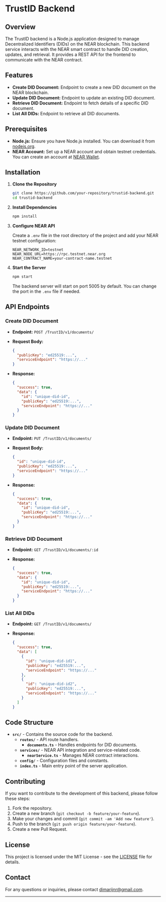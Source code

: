 # TrustID Backend

## Overview

The TrustID backend is a Node.js application designed to manage Decentralized Identifiers (DIDs) on the NEAR blockchain. This backend service interacts with the NEAR smart contract to handle DID creation, updates, and retrieval. It provides a REST API for the frontend to communicate with the NEAR contract.

## Features

- **Create DID Document:** Endpoint to create a new DID document on the NEAR blockchain.
- **Update DID Document:** Endpoint to update an existing DID document.
- **Retrieve DID Document:** Endpoint to fetch details of a specific DID document.
- **List All DIDs:** Endpoint to retrieve all DID documents.

## Prerequisites

- **Node.js:** Ensure you have Node.js installed. You can download it from [nodejs.org](https://nodejs.org/).
- **NEAR Account:** Set up a NEAR account and obtain testnet credentials. You can create an account at [NEAR Wallet](https://wallet.testnet.near.org).

## Installation

1. **Clone the Repository**

   ```bash
   git clone https://github.com/your-repository/trustid-backend.git
   cd trustid-backend
   ```

2. **Install Dependencies**

   ```bash
   npm install
   ```

3. **Configure NEAR API**

   Create a `.env` file in the root directory of the project and add your NEAR testnet configuration:

   ```plaintext
   NEAR_NETWORK_ID=testnet
   NEAR_NODE_URL=https://rpc.testnet.near.org
   NEAR_CONTRACT_NAME=your-contract-name.testnet
   ```

4. **Start the Server**

   ```bash
   npm start
   ```

   The backend server will start on port 5005 by default. You can change the port in the `.env` file if needed.

## API Endpoints

### Create DID Document

- **Endpoint:** `POST /TrustID/v1/documents/`
- **Request Body:**

  ```json
  {
    "publicKey": "ed25519:...",
    "serviceEndpoint": "https://..."
  }
  ```

- **Response:**

  ```json
  {
    "success": true,
    "data": {
      "id": "unique-did-id",
      "publicKey": "ed25519:...",
      "serviceEndpoint": "https://..."
    }
  }
  ```

### Update DID Document

- **Endpoint:** `PUT /TrustID/v1/documents/`
- **Request Body:**

  ```json
  {
    "id": "unique-did-id",
    "publicKey": "ed25519:...",
    "serviceEndpoint": "https://..."
  }
  ```

- **Response:**

  ```json
  {
    "success": true,
    "data": {
      "id": "unique-did-id",
      "publicKey": "ed25519:...",
      "serviceEndpoint": "https://..."
    }
  }
  ```

### Retrieve DID Document

- **Endpoint:** `GET /TrustID/v1/documents/:id`
- **Response:**

  ```json
  {
    "success": true,
    "data": {
      "id": "unique-did-id",
      "publicKey": "ed25519:...",
      "serviceEndpoint": "https://..."
    }
  }
  ```

### List All DIDs

- **Endpoint:** `GET /TrustID/v1/documents/`
- **Response:**

  ```json
  {
    "success": true,
    "data": [
      {
        "id": "unique-did-id1",
        "publicKey": "ed25519:...",
        "serviceEndpoint": "https://..."
      },
      {
        "id": "unique-did-id2",
        "publicKey": "ed25519:...",
        "serviceEndpoint": "https://..."
      }
    ]
  }
  ```

## Code Structure

- **`src/`** - Contains the source code for the backend.
  - **`routes/`** - API route handlers.
    - **`documents.ts`** - Handles endpoints for DID documents.
  - **`services/`** - NEAR API integration and service-related code.
    - **`nearService.ts`** - Manages NEAR contract interactions.
  - **`config/`** - Configuration files and constants.
  - **`index.ts`** - Main entry point of the server application.

## Contributing

If you want to contribute to the development of this backend, please follow these steps:

1. Fork the repository.
2. Create a new branch (`git checkout -b feature/your-feature`).
3. Make your changes and commit (`git commit -am 'Add new feature'`).
4. Push to the branch (`git push origin feature/your-feature`).
5. Create a new Pull Request.

## License

This project is licensed under the MIT License - see the [LICENSE](LICENSE) file for details.

## Contact

For any questions or inquiries, please contact [dimarijnr@gmail.com](mailto:dimarijnr@gmail.com).

---
